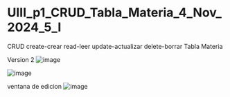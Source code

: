 # UIII_p1_CRUD_Tabla_Materia_4_Nov_2024_5_I
CRUD create-crear read-leer update-actualizar delete-borrar  Tabla Materia

Version 2
![image](https://github.com/user-attachments/assets/37def822-d50f-43ab-b69d-6c3501df4a04)


![image](https://github.com/user-attachments/assets/9e40cb3a-7d72-479f-97ae-e059121f54fa)

ventana de edicion 
![image](https://github.com/user-attachments/assets/fbab6063-739f-49e1-a2e4-4cc538d16aa8)





